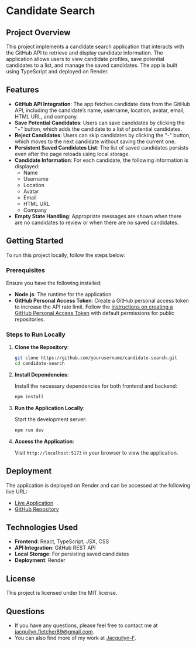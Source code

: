 # Candidate Search

## Project Overview

This project implements a candidate search application that interacts with the GitHub API to retrieve and display candidate information. The application allows users to view candidate profiles, save potential candidates to a list, and manage the saved candidates. The app is built using TypeScript and deployed on Render.

## Features

- **GitHub API Integration**: The app fetches candidate data from the GitHub API, including the candidate’s name, username, location, avatar, email, HTML URL, and company.
- **Save Potential Candidates**: Users can save candidates by clicking the "+" button, which adds the candidate to a list of potential candidates.
- **Reject Candidates**: Users can skip candidates by clicking the "-" button, which moves to the next candidate without saving the current one.
- **Persistent Saved Candidates List**: The list of saved candidates persists even after the page reloads using local storage.
- **Candidate Information**: For each candidate, the following information is displayed:
  - Name
  - Username
  - Location
  - Avatar
  - Email
  - HTML URL
  - Company
- **Empty State Handling**: Appropriate messages are shown when there are no candidates to review or when there are no saved candidates.

## Getting Started

To run this project locally, follow the steps below:

### Prerequisites

Ensure you have the following installed:

- **Node.js**: The runtime for the application.
- **GitHub Personal Access Token**: Create a GitHub personal access token to increase the API rate limit. Follow the [instructions on creating a GitHub Personal Access Token](https://docs.github.com/en/github/authenticating-to-github/creating-a-personal-access-token) with default permissions for public repositories.

### Steps to Run Locally

1. **Clone the Repository**:

    ```bash
    git clone https://github.com/yourusername/candidate-search.git
    cd candidate-search
    ```
2. **Install Dependencies**:

    Install the necessary dependencies for both frontend and backend:

    ```bash
    npm install
    ```

3. **Run the Application Locally**:

    Start the development server:

    ```bash
    npm run dev
    ```

4. **Access the Application**:

    Visit `http://localhost:5173` in your browser to view the application.

## Deployment

The application is deployed on Render and can be accessed at the following live URL:

- [Live Application](https://candidate-search-f3tb.onrender.com)  
- [GitHub Repository](https://github.com/Jacquilyn-F/candidate_search)

## Technologies Used

- **Frontend**: React, TypeScript, JSX, CSS
- **API Integration**: GitHub REST API
- **Local Storage**: For persisting saved candidates
- **Deployment**: Render

## License

This project is licensed under the MIT license.

## Questions

- If you have any questions, please feel free to contact me at [jacquilyn.fletcher89@gmail.com](mailto:jacquilyn.fletcher89@gmail.com).
- You can also find more of my work at [Jacquilyn-F](https://github.com/Jacquilyn-F).
